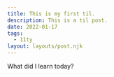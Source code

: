 ```yaml
---
title: This is my first til.
description: This is a til post.
date: 2022-01-17
tags:
  - 11ty
layout: layouts/post.njk
---
```


What did I learn today?
